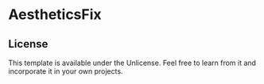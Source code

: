 # AestheticsFix

## License

This template is available under the Unlicense.
Feel free to learn from it and incorporate it in your own projects.

